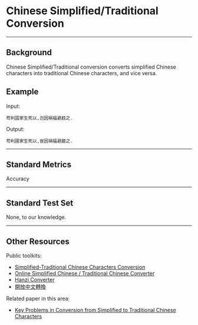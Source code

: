 # Chinese Simplified/Traditional Conversion

---

## Background

Chinese Simplified/Traditional conversion converts simplified Chinese characters into traditional Chinese characters, and vice versa.


## Example

Input:

```
苟利国家生死以,岂因祸福避趋之.
```

Output: 

```
苟利國家生死以,豈因禍福避趨之.
```

---

## Standard Metrics

Accuracy 

---

## Standard Test Set 

None, to our knowledge.

---

## Other Resources

Public toolkits:
- [Simplified-Traditional Chinese Characters Conversion](https://www.lexilogos.com/keyboard/chinese_conversion.htm)
- [Online Simplified Chinese / Traditional Chinese Converter](https://www.purpleculture.net/traditional-simplified-converter/)
- [Hanzi Converter](https://github.com/berniey/hanziconv)
- [開放中文轉換](https://github.com/yichen0831/opencc-python)

Related paper in this area:
- [Key Problems in Conversion from Simplified to Traditional Chinese Characters](http://www.mt-archive.info/10/MTS-2013-Shi.pdf)

